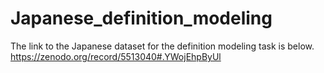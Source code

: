 # Japanese_definition_modeling

The link to the Japanese dataset for the definition modeling task is below.
https://zenodo.org/record/5513040#.YWojEhpByUl
